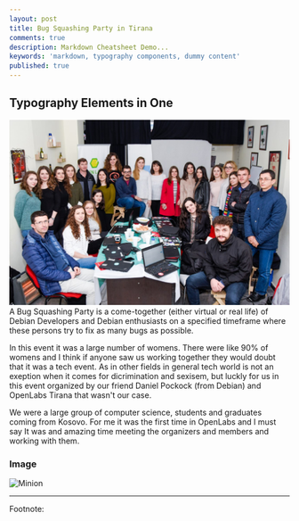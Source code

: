 ```yaml
---
layout: post
title: Bug Squashing Party in Tirana
comments: true
description: Markdown Cheatsheet Demo...
keywords: 'markdown, typography components, dummy content'
published: true
---
```


## Typography Elements in One

<img src="\assets\images\IMG_20180306_183729.png">
A Bug Squashing Party is  a come-together (either virtual or real life) of Debian Developers and Debian enthusiasts on a specified timeframe where these persons try to fix as many bugs as possible.

In this event it was a large number of womens. There were like 90% of womens and I think if anyone saw us working together they would doubt that it was a tech event. 
As in other fields in general tech world is not an exeption when it comes for dicrimination and sexisem, 
but luckly for us in this event organized by our friend Daniel Pockock (from Debian)
and OpenLabs Tirana that wasn't our case. 

We were a large group of computer science, students and graduates coming from Kosovo. 
For me it was the first time in OpenLabs and I must say It was and amazing time meeting the organizers and members and working with them.


<div class="divider"></div>

### Image

![Minion](http://octodex.github.com/images/minion.png)

---
Footnote:

[^1]: 1: Footnote number one yeah baby!

[^2]: 2: A footnote you can link to - [click here!](#)

